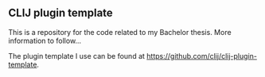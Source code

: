 ## CLIJ plugin template

This is a repository for the code related to my Bachelor thesis. More information to follow...

The plugin template I use can be found at https://github.com/clij/clij-plugin-template.
